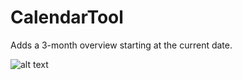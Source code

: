 # CalendarTool

Adds a 3-month overview starting at the current date.

![alt text](https://github.com/jeroeneikmans/CalendarTool/blob/master/mainform.jpg?raw=true)
